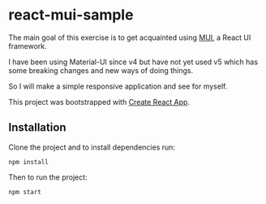 react-mui-sample
================

The main goal of this exercise is to get acquainted using [MUI](https://mui.com/getting-started/installation/), a React UI framework.


I have been using Material-UI since v4 but have not yet used v5 which has some breaking changes and new ways of doing things.


So I will make a simple responsive application and see for myself. 


This project was bootstrapped with [Create React App](https://github.com/facebook/create-react-app).



## Installation

Clone the project and to install dependencies run:

```
npm install
```

Then to run the project:

```
npm start
```
